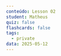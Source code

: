 ```yaml
---
conteúdo: Lesson 02
student: Matheus
quiz: false
flashcards: false
tags:
  - private
data: 2025-05-12
---
```

